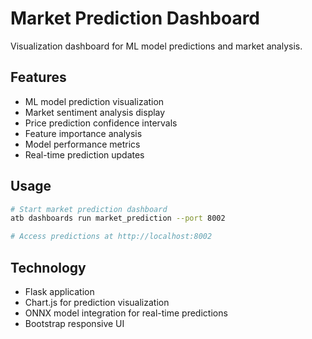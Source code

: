 # Market Prediction Dashboard

Visualization dashboard for ML model predictions and market analysis.

## Features

- ML model prediction visualization
- Market sentiment analysis display
- Price prediction confidence intervals
- Feature importance analysis
- Model performance metrics
- Real-time prediction updates

## Usage

```bash
# Start market prediction dashboard
atb dashboards run market_prediction --port 8002

# Access predictions at http://localhost:8002
```

## Technology

- Flask application
- Chart.js for prediction visualization
- ONNX model integration for real-time predictions
- Bootstrap responsive UI